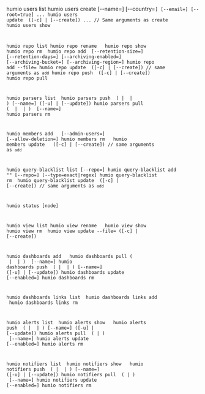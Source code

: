 humio users list
humio users create <username> [--name=<name>] [--country=<code>] [--email=<email>] [--root=true] ...
humio users update <username> ([-c] | [--create]) ... // Same arguments as create
humio users show <username>

humio repo list
humio repo rename <old> <new>
humio repo show <name>
humio repo rm <name>
humio repo add <name> [--retention-size=<gb>] [--retention-days=<num>] [--archiving-enabled=<bool>] [--archiving-bucket=<bucket>] [--archiving-region=<region>]
humio repo add --file=<path>
humio repo update <name> ([-c] | [--create]) // same arguments as `add`
humio repo push <path> ([-c] | [--create])
humio repo pull <repo> <output-path>

humio parsers list <repo>
humio parsers push <repo> (<file> | <url> | <github-path>) [--name=<name>] ([-u] | [--update])
humio parsers pull (<repo> <name> | <url> | <github-path>) <output-path> [--name=<name>]
humio parsers rm <repo> <name>

humio members add <view> <username> [--admin-users=<bool>] [--allow-deletion=<bool>]
humio members rm <view> <username>
humio members update <view> <username> ([-c] | [--create]) // same arguments as `add`

humio query-blacklist list [--repo=<name>]
humio query-blacklist add "<pattern>" [--repo=<name>] [--type=exact|regex]
humio query-blacklist rm <blacklist-id>
humio query-blacklist update <blacklist-id> ([-c] | [--create]) // same arguments as `add`

humio status [node]

humio view list
humio view rename <old> <new>
humio view show <name>
humio view rm <name>
humio view update --file=<path> ([-c] | [--create])

humio dashboards add <view> <name>
humio dashboards pull (<view> <name> | <url> | <github-path>) <output-path> [--name=<name>]
humio dashboards push <view> (<file> | <url> | <github-path>) [--name=<name>] ([-u] | [--update])
humio dashboards update <view> <name> [--enabled=<bool>]
humio dashboards rm <view> <name>

humio dashboards links list <view>
humio dashboards links add <view> <name>
humio dashboards links rm <view> <name>

humio alerts list <view>
humio alerts show <view> <name>
humio alerts push <view> (<file> | <url> | <github-path>) [--name=<name>] ([-u] | [--update])
humio alerts pull <view> (<url> | <github-path>) <output-path> [--name=<name>]
humio alerts update <view> <name> [--enabled=<bool>]
humio alerts rm <view>

humio notifiers list <view>
humio notifiers show <view> <name>
humio notifiers push <view> (<file> | <url> | <github-path>) [--name=<name>] ([-u] | [--update])
humio notifiers pull <view> (<url> | <github-path>) <output-path> [--name=<name>]
humio notifiers update <view> <name> [--enabled=<bool>]
humio notifiers rm <view> <webhook>
